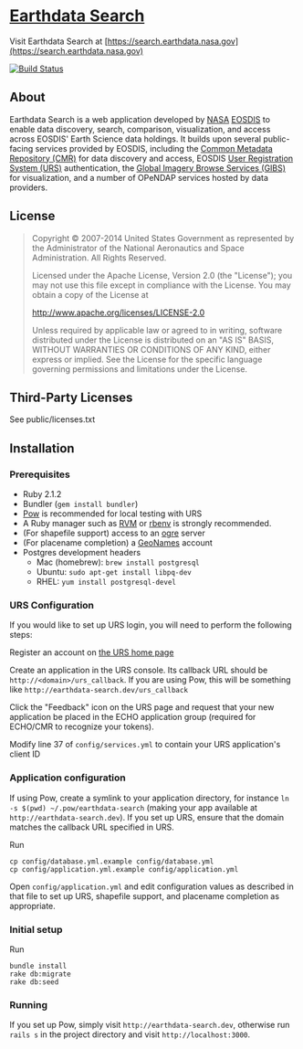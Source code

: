 # [Earthdata Search](https://search.earthdata.nasa.gov)

Visit Earthdata Search at
[https://search.earthdata.nasa.gov](https://search.earthdata.nasa.gov)

[![Build Status](https://travis-ci.org/nasa/earthdata-search.svg?branch=master)](https://travis-ci.org/nasa/earthdata-search)

## About
Earthdata Search is a web application developed by [NASA](http://nasa.gov) [EOSDIS](https://earthdata.nasa.gov)
to enable data discovery, search, comparison, visualization, and access across EOSDIS' Earth Science data holdings.
It builds upon several public-facing services provided by EOSDIS, including
the [Common Metadata Repository (CMR)](https://cmr.earthdata.nasa.gov/search/) for data discovery and access,
EOSDIS [User Registration System (URS)](https://urs.earthdata.nasa.gov) authentication,
the [Global Imagery Browse Services (GIBS)](https://earthdata.nasa.gov/gibs) for visualization,
and a number of OPeNDAP services hosted by data providers.

## License

> Copyright © 2007-2014 United States Government as represented by the Administrator of the National Aeronautics and Space Administration. All Rights Reserved.
>
> Licensed under the Apache License, Version 2.0 (the "License"); you may not use this file except in compliance with the License.
> You may obtain a copy of the License at
>
>    http://www.apache.org/licenses/LICENSE-2.0
>
>Unless required by applicable law or agreed to in writing, software distributed under the License is distributed on an "AS IS" BASIS,
>WITHOUT WARRANTIES OR CONDITIONS OF ANY KIND, either express or implied. See the License for the specific language governing permissions and limitations under the License.

## Third-Party Licenses

See public/licenses.txt

## Installation

### Prerequisites

* Ruby 2.1.2
* Bundler (`gem install bundler`)
* [Pow](http://pow.cx/) is recommended for local testing with URS
* A Ruby manager such as [RVM](http://rvm.io/) or [rbenv](https://github.com/sstephenson/rbenv) is strongly recommended.
* (For shapefile support) access to an [ogre](http://ogre.adc4gis.com) server
* (For placename completion) a [GeoNames](http://www.geonames.org) account
* Postgres development headers
  * Mac (homebrew): `brew install postgresql`
  * Ubuntu: `sudo apt-get install libpq-dev`
  * RHEL: `yum install postgresql-devel`

### URS Configuration

If you would like to set up URS login, you will need to perform the following steps:

Register an account on [the URS home page](https://urs.earthdata.nasa.gov/profile)

Create an application in the URS console.  Its callback URL should be `http://<domain>/urs_callback`.  If you are using Pow, this will be something
like `http://earthdata-search.dev/urs_callback`

Click the "Feedback" icon on the URS page and request that your new application be placed in the ECHO application group
(required for ECHO/CMR to recognize your tokens).

Modify line 37 of `config/services.yml` to contain your URS application's client ID

### Application configuration

If using Pow, create a symlink to your application directory, for instance `ln -s $(pwd) ~/.pow/earthdata-search`
(making your app available at `http://earthdata-search.dev`).  If you set up URS, ensure that the domain matches
the callback URL specified in URS.

Run

    cp config/database.yml.example config/database.yml
    cp config/application.yml.example config/application.yml

Open `config/application.yml` and edit configuration values as described in that file to set up URS, shapefile support,
and placename completion as appropriate.

### Initial setup

Run

    bundle install
    rake db:migrate
    rake db:seed

### Running

If you set up Pow, simply visit `http://earthdata-search.dev`,
otherwise run `rails s` in the project directory and visit `http://localhost:3000`.
